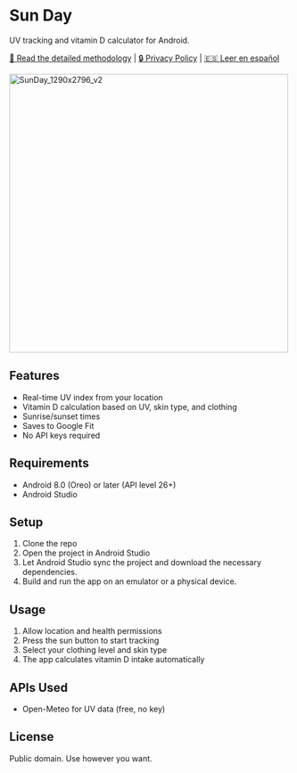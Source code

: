 # Sun Day

UV tracking and vitamin D calculator for Android.

[📖 Read the detailed methodology](METHODOLOGY.md) | [🔒 Privacy Policy](PRIVACY.md) | [🇪🇸 Leer en español](README.es.md)

<img height="500" alt="SunDay_1290x2796_v2" src="https://github.com/user-attachments/assets/b712cc98-1cc5-4e6f-8297-cabf8f801013" />

## Features

- Real-time UV index from your location
- Vitamin D calculation based on UV, skin type, and clothing
- Sunrise/sunset times
- Saves to Google Fit
- No API keys required

## Requirements

- Android 8.0 (Oreo) or later (API level 26+)
- Android Studio

## Setup

1. Clone the repo
2. Open the project in Android Studio
3. Let Android Studio sync the project and download the necessary dependencies.
4. Build and run the app on an emulator or a physical device.

## Usage

1. Allow location and health permissions
2. Press the sun button to start tracking
3. Select your clothing level and skin type
4. The app calculates vitamin D intake automatically

## APIs Used

- Open-Meteo for UV data (free, no key)

## License

Public domain. Use however you want.
